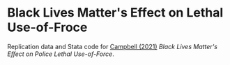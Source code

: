 # Black Lives Matter's Effect on Lethal Use-of-Froce
Replication data and Stata code for [Campbell (2021)](https://ssrn.com/abstract=3767097) *Black Lives Matter's Effect on Police Lethal Use-of-Force*. 
